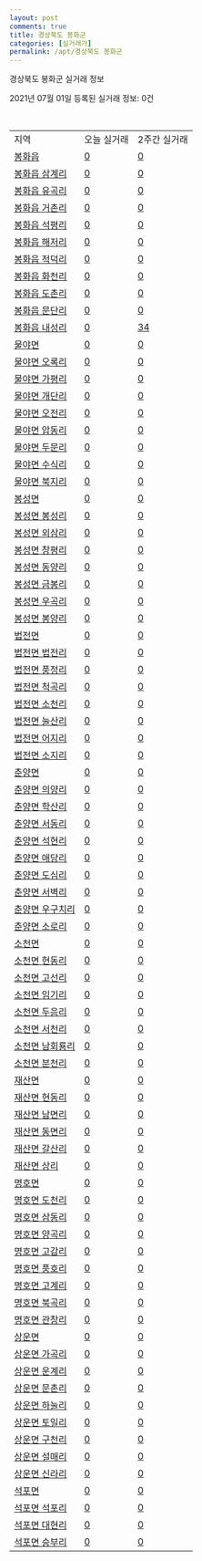 ```yaml
---
layout: post
comments: true
title: 경상북도 봉화군
categories: [실거래가]
permalink: /apt/경상북도 봉화군
---
```


경상북도 봉화군 실거래 정보

2021년 07월 01일 등록된 실거래 정보: 0건

<script type="text/javascript">
  google.charts.load('current', {'packages':['corechart']});
  google.charts.setOnLoadCallback(drawChart);

  function drawChart() {
    var data = google.visualization.arrayToDataTable([['거래일', '매매', '전월세', '전매'], ['21-02', 6, 1, 0], ['21-03', 10, 1, 0], ['21-04', 8, 0, 0], ['21-05', 3, 1, 0], ['21-06', 4, 0, 0]]);

    var options = {
      title: '최근 유형별 거래량 추이',
      legend: { position: 'bottom' }
    };

    var chart = new google.visualization.LineChart(document.getElementById('columnchart_material'));
    chart.draw(data, (options));
  }
</script>

<div id="columnchart_material" style="width: 95%; margin-left: -35px"></div>
<br>
<table class="sortable">
  <tr>
    <td>지역</td>
    <td>오늘 실거래</td>
    <td>2주간 실거래</td>
  </tr>

  
  <tr class="item">
    <td><a href="경상북도 봉화군 봉화읍">봉화읍</a></td>
    <td><a href="경상북도 봉화군 봉화읍">0</a></td>
    <td><a href="경상북도 봉화군 봉화읍">0</a></td>
  </tr>
    

  <tr class="item">
    <td><a href="경상북도 봉화군 봉화읍 삼계리">봉화읍 삼계리</a></td>
    <td><a href="경상북도 봉화군 봉화읍 삼계리">0</a></td>
    <td><a href="경상북도 봉화군 봉화읍 삼계리">0</a></td>
  </tr>
    

  <tr class="item">
    <td><a href="경상북도 봉화군 봉화읍 유곡리">봉화읍 유곡리</a></td>
    <td><a href="경상북도 봉화군 봉화읍 유곡리">0</a></td>
    <td><a href="경상북도 봉화군 봉화읍 유곡리">0</a></td>
  </tr>
    

  <tr class="item">
    <td><a href="경상북도 봉화군 봉화읍 거촌리">봉화읍 거촌리</a></td>
    <td><a href="경상북도 봉화군 봉화읍 거촌리">0</a></td>
    <td><a href="경상북도 봉화군 봉화읍 거촌리">0</a></td>
  </tr>
    

  <tr class="item">
    <td><a href="경상북도 봉화군 봉화읍 석평리">봉화읍 석평리</a></td>
    <td><a href="경상북도 봉화군 봉화읍 석평리">0</a></td>
    <td><a href="경상북도 봉화군 봉화읍 석평리">0</a></td>
  </tr>
    

  <tr class="item">
    <td><a href="경상북도 봉화군 봉화읍 해저리">봉화읍 해저리</a></td>
    <td><a href="경상북도 봉화군 봉화읍 해저리">0</a></td>
    <td><a href="경상북도 봉화군 봉화읍 해저리">0</a></td>
  </tr>
    

  <tr class="item">
    <td><a href="경상북도 봉화군 봉화읍 적덕리">봉화읍 적덕리</a></td>
    <td><a href="경상북도 봉화군 봉화읍 적덕리">0</a></td>
    <td><a href="경상북도 봉화군 봉화읍 적덕리">0</a></td>
  </tr>
    

  <tr class="item">
    <td><a href="경상북도 봉화군 봉화읍 화천리">봉화읍 화천리</a></td>
    <td><a href="경상북도 봉화군 봉화읍 화천리">0</a></td>
    <td><a href="경상북도 봉화군 봉화읍 화천리">0</a></td>
  </tr>
    

  <tr class="item">
    <td><a href="경상북도 봉화군 봉화읍 도촌리">봉화읍 도촌리</a></td>
    <td><a href="경상북도 봉화군 봉화읍 도촌리">0</a></td>
    <td><a href="경상북도 봉화군 봉화읍 도촌리">0</a></td>
  </tr>
    

  <tr class="item">
    <td><a href="경상북도 봉화군 봉화읍 문단리">봉화읍 문단리</a></td>
    <td><a href="경상북도 봉화군 봉화읍 문단리">0</a></td>
    <td><a href="경상북도 봉화군 봉화읍 문단리">0</a></td>
  </tr>
    

  <tr class="item">
    <td><a href="경상북도 봉화군 봉화읍 내성리">봉화읍 내성리</a></td>
    <td><a href="경상북도 봉화군 봉화읍 내성리">0</a></td>
    <td><a href="경상북도 봉화군 봉화읍 내성리">34</a></td>
  </tr>
    

  <tr class="item">
    <td><a href="경상북도 봉화군 물야면">물야면</a></td>
    <td><a href="경상북도 봉화군 물야면">0</a></td>
    <td><a href="경상북도 봉화군 물야면">0</a></td>
  </tr>
    

  <tr class="item">
    <td><a href="경상북도 봉화군 물야면 오록리">물야면 오록리</a></td>
    <td><a href="경상북도 봉화군 물야면 오록리">0</a></td>
    <td><a href="경상북도 봉화군 물야면 오록리">0</a></td>
  </tr>
    

  <tr class="item">
    <td><a href="경상북도 봉화군 물야면 가평리">물야면 가평리</a></td>
    <td><a href="경상북도 봉화군 물야면 가평리">0</a></td>
    <td><a href="경상북도 봉화군 물야면 가평리">0</a></td>
  </tr>
    

  <tr class="item">
    <td><a href="경상북도 봉화군 물야면 개단리">물야면 개단리</a></td>
    <td><a href="경상북도 봉화군 물야면 개단리">0</a></td>
    <td><a href="경상북도 봉화군 물야면 개단리">0</a></td>
  </tr>
    

  <tr class="item">
    <td><a href="경상북도 봉화군 물야면 오전리">물야면 오전리</a></td>
    <td><a href="경상북도 봉화군 물야면 오전리">0</a></td>
    <td><a href="경상북도 봉화군 물야면 오전리">0</a></td>
  </tr>
    

  <tr class="item">
    <td><a href="경상북도 봉화군 물야면 압동리">물야면 압동리</a></td>
    <td><a href="경상북도 봉화군 물야면 압동리">0</a></td>
    <td><a href="경상북도 봉화군 물야면 압동리">0</a></td>
  </tr>
    

  <tr class="item">
    <td><a href="경상북도 봉화군 물야면 두문리">물야면 두문리</a></td>
    <td><a href="경상북도 봉화군 물야면 두문리">0</a></td>
    <td><a href="경상북도 봉화군 물야면 두문리">0</a></td>
  </tr>
    

  <tr class="item">
    <td><a href="경상북도 봉화군 물야면 수식리">물야면 수식리</a></td>
    <td><a href="경상북도 봉화군 물야면 수식리">0</a></td>
    <td><a href="경상북도 봉화군 물야면 수식리">0</a></td>
  </tr>
    

  <tr class="item">
    <td><a href="경상북도 봉화군 물야면 북지리">물야면 북지리</a></td>
    <td><a href="경상북도 봉화군 물야면 북지리">0</a></td>
    <td><a href="경상북도 봉화군 물야면 북지리">0</a></td>
  </tr>
    

  <tr class="item">
    <td><a href="경상북도 봉화군 봉성면">봉성면</a></td>
    <td><a href="경상북도 봉화군 봉성면">0</a></td>
    <td><a href="경상북도 봉화군 봉성면">0</a></td>
  </tr>
    

  <tr class="item">
    <td><a href="경상북도 봉화군 봉성면 봉성리">봉성면 봉성리</a></td>
    <td><a href="경상북도 봉화군 봉성면 봉성리">0</a></td>
    <td><a href="경상북도 봉화군 봉성면 봉성리">0</a></td>
  </tr>
    

  <tr class="item">
    <td><a href="경상북도 봉화군 봉성면 외삼리">봉성면 외삼리</a></td>
    <td><a href="경상북도 봉화군 봉성면 외삼리">0</a></td>
    <td><a href="경상북도 봉화군 봉성면 외삼리">0</a></td>
  </tr>
    

  <tr class="item">
    <td><a href="경상북도 봉화군 봉성면 창평리">봉성면 창평리</a></td>
    <td><a href="경상북도 봉화군 봉성면 창평리">0</a></td>
    <td><a href="경상북도 봉화군 봉성면 창평리">0</a></td>
  </tr>
    

  <tr class="item">
    <td><a href="경상북도 봉화군 봉성면 동양리">봉성면 동양리</a></td>
    <td><a href="경상북도 봉화군 봉성면 동양리">0</a></td>
    <td><a href="경상북도 봉화군 봉성면 동양리">0</a></td>
  </tr>
    

  <tr class="item">
    <td><a href="경상북도 봉화군 봉성면 금봉리">봉성면 금봉리</a></td>
    <td><a href="경상북도 봉화군 봉성면 금봉리">0</a></td>
    <td><a href="경상북도 봉화군 봉성면 금봉리">0</a></td>
  </tr>
    

  <tr class="item">
    <td><a href="경상북도 봉화군 봉성면 우곡리">봉성면 우곡리</a></td>
    <td><a href="경상북도 봉화군 봉성면 우곡리">0</a></td>
    <td><a href="경상북도 봉화군 봉성면 우곡리">0</a></td>
  </tr>
    

  <tr class="item">
    <td><a href="경상북도 봉화군 봉성면 봉양리">봉성면 봉양리</a></td>
    <td><a href="경상북도 봉화군 봉성면 봉양리">0</a></td>
    <td><a href="경상북도 봉화군 봉성면 봉양리">0</a></td>
  </tr>
    

  <tr class="item">
    <td><a href="경상북도 봉화군 법전면">법전면</a></td>
    <td><a href="경상북도 봉화군 법전면">0</a></td>
    <td><a href="경상북도 봉화군 법전면">0</a></td>
  </tr>
    

  <tr class="item">
    <td><a href="경상북도 봉화군 법전면 법전리">법전면 법전리</a></td>
    <td><a href="경상북도 봉화군 법전면 법전리">0</a></td>
    <td><a href="경상북도 봉화군 법전면 법전리">0</a></td>
  </tr>
    

  <tr class="item">
    <td><a href="경상북도 봉화군 법전면 풍정리">법전면 풍정리</a></td>
    <td><a href="경상북도 봉화군 법전면 풍정리">0</a></td>
    <td><a href="경상북도 봉화군 법전면 풍정리">0</a></td>
  </tr>
    

  <tr class="item">
    <td><a href="경상북도 봉화군 법전면 척곡리">법전면 척곡리</a></td>
    <td><a href="경상북도 봉화군 법전면 척곡리">0</a></td>
    <td><a href="경상북도 봉화군 법전면 척곡리">0</a></td>
  </tr>
    

  <tr class="item">
    <td><a href="경상북도 봉화군 법전면 소천리">법전면 소천리</a></td>
    <td><a href="경상북도 봉화군 법전면 소천리">0</a></td>
    <td><a href="경상북도 봉화군 법전면 소천리">0</a></td>
  </tr>
    

  <tr class="item">
    <td><a href="경상북도 봉화군 법전면 눌산리">법전면 눌산리</a></td>
    <td><a href="경상북도 봉화군 법전면 눌산리">0</a></td>
    <td><a href="경상북도 봉화군 법전면 눌산리">0</a></td>
  </tr>
    

  <tr class="item">
    <td><a href="경상북도 봉화군 법전면 어지리">법전면 어지리</a></td>
    <td><a href="경상북도 봉화군 법전면 어지리">0</a></td>
    <td><a href="경상북도 봉화군 법전면 어지리">0</a></td>
  </tr>
    

  <tr class="item">
    <td><a href="경상북도 봉화군 법전면 소지리">법전면 소지리</a></td>
    <td><a href="경상북도 봉화군 법전면 소지리">0</a></td>
    <td><a href="경상북도 봉화군 법전면 소지리">0</a></td>
  </tr>
    

  <tr class="item">
    <td><a href="경상북도 봉화군 춘양면">춘양면</a></td>
    <td><a href="경상북도 봉화군 춘양면">0</a></td>
    <td><a href="경상북도 봉화군 춘양면">0</a></td>
  </tr>
    

  <tr class="item">
    <td><a href="경상북도 봉화군 춘양면 의양리">춘양면 의양리</a></td>
    <td><a href="경상북도 봉화군 춘양면 의양리">0</a></td>
    <td><a href="경상북도 봉화군 춘양면 의양리">0</a></td>
  </tr>
    

  <tr class="item">
    <td><a href="경상북도 봉화군 춘양면 학산리">춘양면 학산리</a></td>
    <td><a href="경상북도 봉화군 춘양면 학산리">0</a></td>
    <td><a href="경상북도 봉화군 춘양면 학산리">0</a></td>
  </tr>
    

  <tr class="item">
    <td><a href="경상북도 봉화군 춘양면 서동리">춘양면 서동리</a></td>
    <td><a href="경상북도 봉화군 춘양면 서동리">0</a></td>
    <td><a href="경상북도 봉화군 춘양면 서동리">0</a></td>
  </tr>
    

  <tr class="item">
    <td><a href="경상북도 봉화군 춘양면 석현리">춘양면 석현리</a></td>
    <td><a href="경상북도 봉화군 춘양면 석현리">0</a></td>
    <td><a href="경상북도 봉화군 춘양면 석현리">0</a></td>
  </tr>
    

  <tr class="item">
    <td><a href="경상북도 봉화군 춘양면 애당리">춘양면 애당리</a></td>
    <td><a href="경상북도 봉화군 춘양면 애당리">0</a></td>
    <td><a href="경상북도 봉화군 춘양면 애당리">0</a></td>
  </tr>
    

  <tr class="item">
    <td><a href="경상북도 봉화군 춘양면 도심리">춘양면 도심리</a></td>
    <td><a href="경상북도 봉화군 춘양면 도심리">0</a></td>
    <td><a href="경상북도 봉화군 춘양면 도심리">0</a></td>
  </tr>
    

  <tr class="item">
    <td><a href="경상북도 봉화군 춘양면 서벽리">춘양면 서벽리</a></td>
    <td><a href="경상북도 봉화군 춘양면 서벽리">0</a></td>
    <td><a href="경상북도 봉화군 춘양면 서벽리">0</a></td>
  </tr>
    

  <tr class="item">
    <td><a href="경상북도 봉화군 춘양면 우구치리">춘양면 우구치리</a></td>
    <td><a href="경상북도 봉화군 춘양면 우구치리">0</a></td>
    <td><a href="경상북도 봉화군 춘양면 우구치리">0</a></td>
  </tr>
    

  <tr class="item">
    <td><a href="경상북도 봉화군 춘양면 소로리">춘양면 소로리</a></td>
    <td><a href="경상북도 봉화군 춘양면 소로리">0</a></td>
    <td><a href="경상북도 봉화군 춘양면 소로리">0</a></td>
  </tr>
    

  <tr class="item">
    <td><a href="경상북도 봉화군 소천면">소천면</a></td>
    <td><a href="경상북도 봉화군 소천면">0</a></td>
    <td><a href="경상북도 봉화군 소천면">0</a></td>
  </tr>
    

  <tr class="item">
    <td><a href="경상북도 봉화군 소천면 현동리">소천면 현동리</a></td>
    <td><a href="경상북도 봉화군 소천면 현동리">0</a></td>
    <td><a href="경상북도 봉화군 소천면 현동리">0</a></td>
  </tr>
    

  <tr class="item">
    <td><a href="경상북도 봉화군 소천면 고선리">소천면 고선리</a></td>
    <td><a href="경상북도 봉화군 소천면 고선리">0</a></td>
    <td><a href="경상북도 봉화군 소천면 고선리">0</a></td>
  </tr>
    

  <tr class="item">
    <td><a href="경상북도 봉화군 소천면 임기리">소천면 임기리</a></td>
    <td><a href="경상북도 봉화군 소천면 임기리">0</a></td>
    <td><a href="경상북도 봉화군 소천면 임기리">0</a></td>
  </tr>
    

  <tr class="item">
    <td><a href="경상북도 봉화군 소천면 두음리">소천면 두음리</a></td>
    <td><a href="경상북도 봉화군 소천면 두음리">0</a></td>
    <td><a href="경상북도 봉화군 소천면 두음리">0</a></td>
  </tr>
    

  <tr class="item">
    <td><a href="경상북도 봉화군 소천면 서천리">소천면 서천리</a></td>
    <td><a href="경상북도 봉화군 소천면 서천리">0</a></td>
    <td><a href="경상북도 봉화군 소천면 서천리">0</a></td>
  </tr>
    

  <tr class="item">
    <td><a href="경상북도 봉화군 소천면 남회룡리">소천면 남회룡리</a></td>
    <td><a href="경상북도 봉화군 소천면 남회룡리">0</a></td>
    <td><a href="경상북도 봉화군 소천면 남회룡리">0</a></td>
  </tr>
    

  <tr class="item">
    <td><a href="경상북도 봉화군 소천면 분천리">소천면 분천리</a></td>
    <td><a href="경상북도 봉화군 소천면 분천리">0</a></td>
    <td><a href="경상북도 봉화군 소천면 분천리">0</a></td>
  </tr>
    

  <tr class="item">
    <td><a href="경상북도 봉화군 재산면">재산면</a></td>
    <td><a href="경상북도 봉화군 재산면">0</a></td>
    <td><a href="경상북도 봉화군 재산면">0</a></td>
  </tr>
    

  <tr class="item">
    <td><a href="경상북도 봉화군 재산면 현동리">재산면 현동리</a></td>
    <td><a href="경상북도 봉화군 재산면 현동리">0</a></td>
    <td><a href="경상북도 봉화군 재산면 현동리">0</a></td>
  </tr>
    

  <tr class="item">
    <td><a href="경상북도 봉화군 재산면 남면리">재산면 남면리</a></td>
    <td><a href="경상북도 봉화군 재산면 남면리">0</a></td>
    <td><a href="경상북도 봉화군 재산면 남면리">0</a></td>
  </tr>
    

  <tr class="item">
    <td><a href="경상북도 봉화군 재산면 동면리">재산면 동면리</a></td>
    <td><a href="경상북도 봉화군 재산면 동면리">0</a></td>
    <td><a href="경상북도 봉화군 재산면 동면리">0</a></td>
  </tr>
    

  <tr class="item">
    <td><a href="경상북도 봉화군 재산면 갈산리">재산면 갈산리</a></td>
    <td><a href="경상북도 봉화군 재산면 갈산리">0</a></td>
    <td><a href="경상북도 봉화군 재산면 갈산리">0</a></td>
  </tr>
    

  <tr class="item">
    <td><a href="경상북도 봉화군 재산면 상리">재산면 상리</a></td>
    <td><a href="경상북도 봉화군 재산면 상리">0</a></td>
    <td><a href="경상북도 봉화군 재산면 상리">0</a></td>
  </tr>
    

  <tr class="item">
    <td><a href="경상북도 봉화군 명호면">명호면</a></td>
    <td><a href="경상북도 봉화군 명호면">0</a></td>
    <td><a href="경상북도 봉화군 명호면">0</a></td>
  </tr>
    

  <tr class="item">
    <td><a href="경상북도 봉화군 명호면 도천리">명호면 도천리</a></td>
    <td><a href="경상북도 봉화군 명호면 도천리">0</a></td>
    <td><a href="경상북도 봉화군 명호면 도천리">0</a></td>
  </tr>
    

  <tr class="item">
    <td><a href="경상북도 봉화군 명호면 삼동리">명호면 삼동리</a></td>
    <td><a href="경상북도 봉화군 명호면 삼동리">0</a></td>
    <td><a href="경상북도 봉화군 명호면 삼동리">0</a></td>
  </tr>
    

  <tr class="item">
    <td><a href="경상북도 봉화군 명호면 양곡리">명호면 양곡리</a></td>
    <td><a href="경상북도 봉화군 명호면 양곡리">0</a></td>
    <td><a href="경상북도 봉화군 명호면 양곡리">0</a></td>
  </tr>
    

  <tr class="item">
    <td><a href="경상북도 봉화군 명호면 고감리">명호면 고감리</a></td>
    <td><a href="경상북도 봉화군 명호면 고감리">0</a></td>
    <td><a href="경상북도 봉화군 명호면 고감리">0</a></td>
  </tr>
    

  <tr class="item">
    <td><a href="경상북도 봉화군 명호면 풍호리">명호면 풍호리</a></td>
    <td><a href="경상북도 봉화군 명호면 풍호리">0</a></td>
    <td><a href="경상북도 봉화군 명호면 풍호리">0</a></td>
  </tr>
    

  <tr class="item">
    <td><a href="경상북도 봉화군 명호면 고계리">명호면 고계리</a></td>
    <td><a href="경상북도 봉화군 명호면 고계리">0</a></td>
    <td><a href="경상북도 봉화군 명호면 고계리">0</a></td>
  </tr>
    

  <tr class="item">
    <td><a href="경상북도 봉화군 명호면 북곡리">명호면 북곡리</a></td>
    <td><a href="경상북도 봉화군 명호면 북곡리">0</a></td>
    <td><a href="경상북도 봉화군 명호면 북곡리">0</a></td>
  </tr>
    

  <tr class="item">
    <td><a href="경상북도 봉화군 명호면 관창리">명호면 관창리</a></td>
    <td><a href="경상북도 봉화군 명호면 관창리">0</a></td>
    <td><a href="경상북도 봉화군 명호면 관창리">0</a></td>
  </tr>
    

  <tr class="item">
    <td><a href="경상북도 봉화군 상운면">상운면</a></td>
    <td><a href="경상북도 봉화군 상운면">0</a></td>
    <td><a href="경상북도 봉화군 상운면">0</a></td>
  </tr>
    

  <tr class="item">
    <td><a href="경상북도 봉화군 상운면 가곡리">상운면 가곡리</a></td>
    <td><a href="경상북도 봉화군 상운면 가곡리">0</a></td>
    <td><a href="경상북도 봉화군 상운면 가곡리">0</a></td>
  </tr>
    

  <tr class="item">
    <td><a href="경상북도 봉화군 상운면 운계리">상운면 운계리</a></td>
    <td><a href="경상북도 봉화군 상운면 운계리">0</a></td>
    <td><a href="경상북도 봉화군 상운면 운계리">0</a></td>
  </tr>
    

  <tr class="item">
    <td><a href="경상북도 봉화군 상운면 문촌리">상운면 문촌리</a></td>
    <td><a href="경상북도 봉화군 상운면 문촌리">0</a></td>
    <td><a href="경상북도 봉화군 상운면 문촌리">0</a></td>
  </tr>
    

  <tr class="item">
    <td><a href="경상북도 봉화군 상운면 하눌리">상운면 하눌리</a></td>
    <td><a href="경상북도 봉화군 상운면 하눌리">0</a></td>
    <td><a href="경상북도 봉화군 상운면 하눌리">0</a></td>
  </tr>
    

  <tr class="item">
    <td><a href="경상북도 봉화군 상운면 토일리">상운면 토일리</a></td>
    <td><a href="경상북도 봉화군 상운면 토일리">0</a></td>
    <td><a href="경상북도 봉화군 상운면 토일리">0</a></td>
  </tr>
    

  <tr class="item">
    <td><a href="경상북도 봉화군 상운면 구천리">상운면 구천리</a></td>
    <td><a href="경상북도 봉화군 상운면 구천리">0</a></td>
    <td><a href="경상북도 봉화군 상운면 구천리">0</a></td>
  </tr>
    

  <tr class="item">
    <td><a href="경상북도 봉화군 상운면 설매리">상운면 설매리</a></td>
    <td><a href="경상북도 봉화군 상운면 설매리">0</a></td>
    <td><a href="경상북도 봉화군 상운면 설매리">0</a></td>
  </tr>
    

  <tr class="item">
    <td><a href="경상북도 봉화군 상운면 신라리">상운면 신라리</a></td>
    <td><a href="경상북도 봉화군 상운면 신라리">0</a></td>
    <td><a href="경상북도 봉화군 상운면 신라리">0</a></td>
  </tr>
    

  <tr class="item">
    <td><a href="경상북도 봉화군 석포면">석포면</a></td>
    <td><a href="경상북도 봉화군 석포면">0</a></td>
    <td><a href="경상북도 봉화군 석포면">0</a></td>
  </tr>
    

  <tr class="item">
    <td><a href="경상북도 봉화군 석포면 석포리">석포면 석포리</a></td>
    <td><a href="경상북도 봉화군 석포면 석포리">0</a></td>
    <td><a href="경상북도 봉화군 석포면 석포리">0</a></td>
  </tr>
    

  <tr class="item">
    <td><a href="경상북도 봉화군 석포면 대현리">석포면 대현리</a></td>
    <td><a href="경상북도 봉화군 석포면 대현리">0</a></td>
    <td><a href="경상북도 봉화군 석포면 대현리">0</a></td>
  </tr>
    

  <tr class="item">
    <td><a href="경상북도 봉화군 석포면 승부리">석포면 승부리</a></td>
    <td><a href="경상북도 봉화군 석포면 승부리">0</a></td>
    <td><a href="경상북도 봉화군 석포면 승부리">0</a></td>
  </tr>
    


</table>


    
